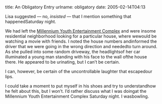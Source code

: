 title: An Obligatory Entry
urlname: obligatory
date: 2005-02-14T04:13

Lisa suggested &mdash; no, _insisted_ &mdash; that I mention something that happenedSaturday night.

We had left the [Millennium Youth Entertainment Complex](http://myec.net/) and were insome residential neighborhood looking for a particular house, where wewould be watching a movie with friends. I noted the house numbers andinformed the driver that we were going in the wrong direction and neededto turn around. As she pulled into some random driveway, the headlightsof her car illuminated a young man standing with his face to the wall ofthe house there. He appeared to be urinating, but I can&#x02bc;t be certain.

I can, however, be certain of the uncontrollable laughter that escapedour lips.

I could take a moment to put myself in his shoes and try to understandhow he felt about this, but I won&#x02bc;t. I&#x02bc;d rather discuss what I was doingat the Millennium Youth Entertainment Complex Saturday night. I wasbowling.